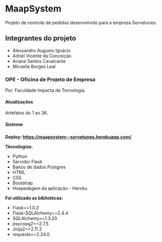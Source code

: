 # MaapSystem
Projeto de controle de pedidos desenvolvido para a empresa Sorvetunes.

## Integrantes do projeto
 
 * Alexsandro Augusto Ignácio
 * Adriel Vicente da Conceição
 * Ariane Santos Cavalcante
 * Micaella Borges Leal
 
### OPE - Oficina de Projeto de Empresa
Por: Faculdade Impacta de Tecnologia.

#### Atualizações
Artefatos do 1 ao 36.

##### Sistema

**Deploy: https://maapsystem--sorvetunes.herokuapp.com/** 

**Técnologias:**
* Python
* Servidor Flask
* Banco de dados Postgres
* HTML
* CSS
* Bootstrap
* Hospedagem da aplicação - Heroku

**Foi utilizado as bibliotécas:**
* Flask==1.0.3
* Flask-SQLAlchemy==2.4.4
* SQLAlchemy==1.3.20
* psycopg2==2.7.5
* Jinja2==2.11.2
* requests==2.24.0
